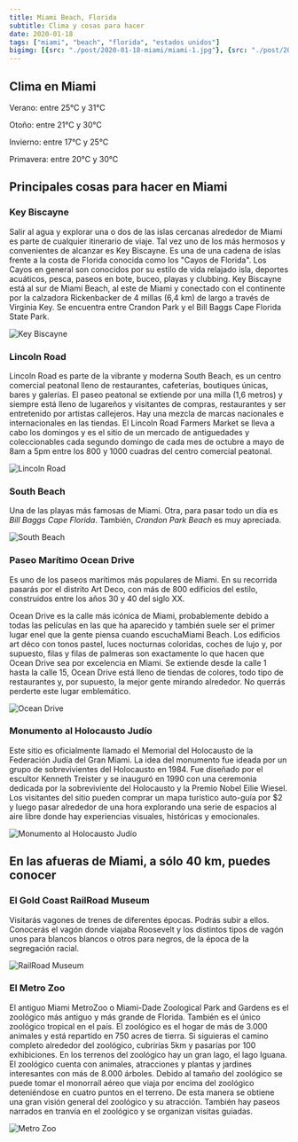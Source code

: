 ```yaml
---
title: Miami Beach, Florida
subtitle: Clima y cosas para hacer
date: 2020-01-18
tags: ["miami", "beach", "florida", "estados unidos"]
bigimg: [{src: "./post/2020-01-18-miami/miami-1.jpg"}, {src: "./post/2020-01-18-miami/miami-2.jpg"}, {src: "./post/2020-01-18-miami/miami-3.jpg"}]
---
```


## Clima en Miami
Verano: entre 25°C y 31°C

Otoño: entre 21°C y 30°C

Invierno: entre 17°C y 25°C

Primavera: entre 20°C y 30°C


## Principales cosas para hacer en Miami

### Key Biscayne
Salir al agua y explorar una o dos de las islas cercanas alrededor de Miami es parte de cualquier itinerario de viaje. Tal vez uno de los más hermosos y convenientes de alcanzar es Key Biscayne. Es una de una cadena de islas frente a la costa de Florida conocida como los "Cayos de Florida". Los Cayos en general son conocidos por su estilo de vida relajado isla, deportes acuáticos, pesca, paseos en bote, buceo, playas y clubbing.  Key Biscayne está al sur de Miami Beach, al este de Miami y conectado con el continente por la calzadora Rickenbacker de 4 millas (6,4 km) de largo a través de Virginia Key. Se encuentra entre Crandon Park y el Bill Baggs Cape Florida State Park.

![Key Biscayne](./miami-key-biscayne.jpg)

### Lincoln Road
Lincoln Road es parte de la vibrante y moderna South Beach, es un centro comercial peatonal lleno de restaurantes, cafeterías, boutiques únicas, bares y galerías. El paseo peatonal se extiende por una milla (1,6 metros) y siempre está lleno de lugareños y visitantes de compras, restaurantes y ser entretenido por artistas callejeros. Hay una mezcla de marcas nacionales e internacionales en las tiendas. El Lincoln Road Farmers Market se lleva a cabo los domingos y es el sitio de un mercado de antiguedades y coleccionables cada segundo domingo de cada mes de octubre a mayo de 8am a 5pm entre los 800 y 1000 cuadras del centro comercial peatonal.

![Lincoln Road](./miami-lincoln-road.jpg)

### South Beach
Una de las playas más famosas de Miami. Otra, para pasar todo un día es *Bill Baggs Cape Florida*. También, *Crandon Park Beach* es muy apreciada.

![South Beach](./2020-01-18-miami-south-beach.jpg)

### Paseo Marítimo Ocean Drive
Es uno de los paseos marítimos más populares de Miami. En su recorrida pasarás por el distrito Art Deco, con más de 800 edificios del estilo, construidos entre los años 30 y 40 del siglo XX.

Ocean Drive es la calle más icónica de Miami, probablemente debido a todas las películas en las que ha aparecido y también suele ser el primer lugar enel que la gente piensa cuando escuchaMiami Beach. Los edificios art déco con tonos pastel, luces nocturnas coloridas, coches de lujo y, por supuesto, filas y filas de palmeras son exactamente lo que hacen que Ocean Drive sea por excelencia en Miami. Se extiende desde la calle 1 hasta la calle 15, Ocean Drive está lleno de tiendas de colores, todo tipo de restaurantes y, por supuesto, la mejor gente mirando alrededor.
No querrás perderte este lugar emblemático.


![Ocean Drive](./2020-01-18-miami-ocean-drive.jpg)

### Monumento al Holocausto Judío
Este sitio es oficialmente llamado el Memorial del Holocausto de la Federación Judía del Gran Miami. La idea del monumento fue ideada por un grupo de sobrevivientes del Holocausto en 1984. Fue diseñado por el escultor Kenneth Treister y se inauguró en 1990 con una ceremonia dedicada por la sobreviviente del Holocausto y la Premio Nobel Eilie Wiesel. Los visitantes del sitio pueden comprar un mapa turístico auto-guía por $2 y luego pasar alrededor de una hora explorando una serie de espacios al aire libre donde hay experiencias visuales, históricas y emocionales.

![Monumento al Holocausto Judío](./2020-01-18-miami-monumento-holocausto-judio.jpg)

## En las afueras de Miami, a sólo 40 km, puedes conocer

### El Gold Coast RailRoad Museum
Visitarás vagones de trenes de diferentes épocas. Podrás subir a ellos. Conocerás el vagón donde viajaba Roosevelt y los distintos tipos de vagón unos para blancos blancos o otros para negros, de la época de la segregación racial.

![RailRoad Museum](./2020-01-18-miami-gold-coast-railroad-museum.jpg)

### El Metro Zoo
El antiguo Miami MetroZoo o Miami-Dade Zoological Park and Gardens es el zoológico más antiguo y más grande de Florida. También es el único zoológico tropical en el país. El zoológico es el hogar de más de 3.000 animales y está repartido en 750 acres de tierra. Si siguieras el camino completo alrededor del zoológico, cubrirías 5km y pasarías por 100 exhibiciones. En los terrenos del zoológico hay un gran lago, el lago Iguana.  El zoológico cuenta con animales, atracciones y plantas y jardines interesantes con más de 8.000 árboles. Debido al tamaño del zoológico se puede tomar el monorraíl aéreo que viaja por encima del zoológico deteniéndose en cuatro puntos en el terreno. De esta manera se obtiene una gran visión general del zoológico y su atracción. También hay paseos narrados en tranvía en el zoológico y se organizan visitas guiadas.

![Metro Zoo](./2020-01-18-miami-metro-zoo.jpg)

